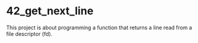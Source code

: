 # 42_get_next_line
This project is about programming a function that returns a line read from a file descriptor (fd).
